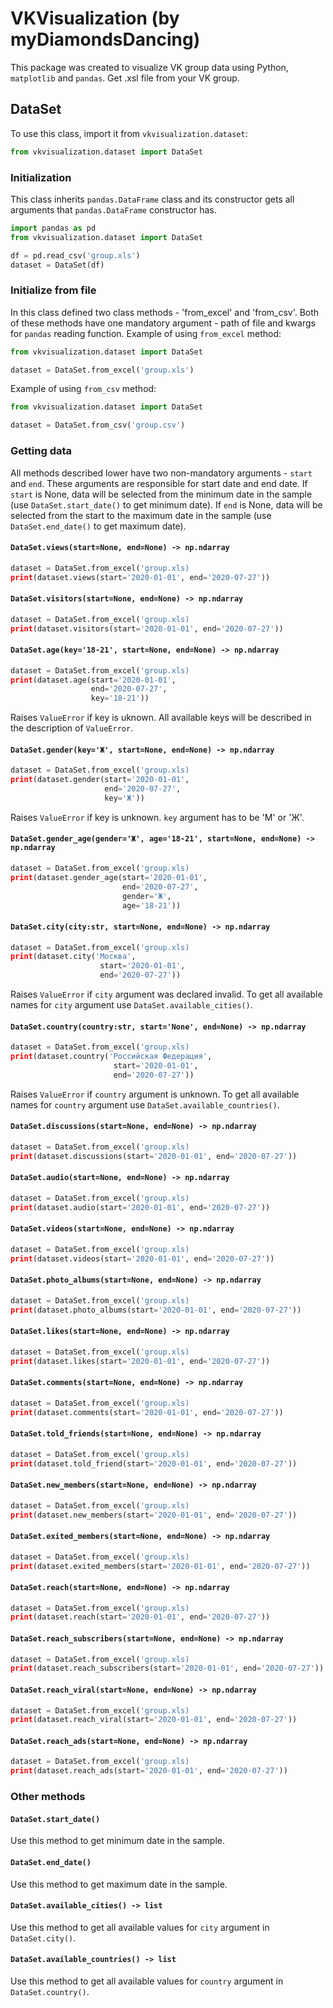 # VKVisualization (by myDiamondsDancing)

This package was created to visualize VK group data using Python, `matplotlib` and `pandas`. Get .xsl file from your VK group.

## DataSet
To use this class, import it from `vkvisualization.dataset`:
```python
from vkvisualization.dataset import DataSet
```

### Initialization
This class inherits `pandas.DataFrame` class and its constructor gets all arguments that `pandas.DataFrame` constructor has.
```python
import pandas as pd
from vkvisualization.dataset import DataSet

df = pd.read_csv('group.xls')
dataset = DataSet(df)
```

### Initialize from file
In this class defined two class methods - 'from_excel' and 'from_csv'. Both of these methods have one mandatory argument - path of file and kwargs for `pandas` reading function.
Example of using `from_excel` method:
```python
from vkvisualization.dataset import DataSet

dataset = DataSet.from_excel('group.xls')
```
Example of using `from_csv` method:
```python
from vkvisualization.dataset import DataSet

dataset = DataSet.from_csv('group.csv')
```
### Getting data
All methods described lower have two non-mandatory arguments - `start` and `end`. These arguments are responsible for start date and end date. If `start` is None, data will be selected from the minimum date in the sample (use `DataSet.start_date()` to get minimum date). If `end` is None, data will be selected from the start to the maximum date in the sample (use `DataSet.end_date()` to get maximum date). 

#### `DataSet.views(start=None, end=None) -> np.ndarray`
```python
dataset = DataSet.from_excel('group.xls)
print(dataset.views(start='2020-01-01', end='2020-07-27'))
```

#### `DataSet.visitors(start=None, end=None) -> np.ndarray`
```python
dataset = DataSet.from_excel('group.xls)
print(dataset.visitors(start='2020-01-01', end='2020-07-27'))
```

#### `DataSet.age(key='18-21', start=None, end=None) -> np.ndarray`
```python
dataset = DataSet.from_excel('group.xls)
print(dataset.age(start='2020-01-01', 
                  end='2020-07-27',
                  key='18-21'))
```
Raises `ValueError` if key is uknown. All available keys will be described in the description of `ValueError`.

#### `DataSet.gender(key='Ж', start=None, end=None) -> np.ndarray`
```python
dataset = DataSet.from_excel('group.xls)
print(dataset.gender(start='2020-01-01', 
                     end='2020-07-27',
                     key='Ж'))
```
Raises `ValueError` if key is unknown. `key` argument has to be 'М' or 'Ж'.

#### `DataSet.gender_age(gender='Ж', age='18-21', start=None, end=None) -> np.ndarray`
```python
dataset = DataSet.from_excel('group.xls)
print(dataset.gender_age(start='2020-01-01', 
                         end='2020-07-27',
                         gender='Ж',
                         age='18-21'))
```

#### `DataSet.city(city:str, start=None, end=None) -> np.ndarray`
```python
dataset = DataSet.from_excel('group.xls)
print(dataset.city('Москва',
                    start='2020-01-01', 
                    end='2020-07-27'))
```
Raises `ValueError` if `city` argument was declared invalid. To get all available names for `city` argument use `DataSet.available_cities()`.

#### `DataSet.country(country:str, start='None', end=None) -> np.ndarray`
```python
dataset = DataSet.from_excel('group.xls)
print(dataset.country('Российская Федерация',
                       start='2020-01-01', 
                       end='2020-07-27'))
```
Raises `ValueError` if `country` argument is unknown. To get all available names for `country` argument use `DataSet.available_countries()`.

#### `DataSet.discussions(start=None, end=None) -> np.ndarray`
```python
dataset = DataSet.from_excel('group.xls)
print(dataset.discussions(start='2020-01-01', end='2020-07-27'))
```

#### `DataSet.audio(start=None, end=None) -> np.ndarray`
```python
dataset = DataSet.from_excel('group.xls)
print(dataset.audio(start='2020-01-01', end='2020-07-27'))
```

#### `DataSet.videos(start=None, end=None) -> np.ndarray`
```python
dataset = DataSet.from_excel('group.xls)
print(dataset.videos(start='2020-01-01', end='2020-07-27'))
```

#### `DataSet.photo_albums(start=None, end=None) -> np.ndarray`
```python
dataset = DataSet.from_excel('group.xls)
print(dataset.photo_albums(start='2020-01-01', end='2020-07-27'))
```

#### `DataSet.likes(start=None, end=None) -> np.ndarray`
```python
dataset = DataSet.from_excel('group.xls)
print(dataset.likes(start='2020-01-01', end='2020-07-27'))
```

#### `DataSet.comments(start=None, end=None) -> np.ndarray`
```python
dataset = DataSet.from_excel('group.xls)
print(dataset.comments(start='2020-01-01', end='2020-07-27'))
```

#### `DataSet.told_friends(start=None, end=None) -> np.ndarray`
```python
dataset = DataSet.from_excel('group.xls)
print(dataset.told_friend(start='2020-01-01', end='2020-07-27'))
```

#### `DataSet.new_members(start=None, end=None) -> np.ndarray`
```python
dataset = DataSet.from_excel('group.xls)
print(dataset.new_members(start='2020-01-01', end='2020-07-27'))
```

#### `DataSet.exited_members(start=None, end=None) -> np.ndarray`
```python
dataset = DataSet.from_excel('group.xls)
print(dataset.exited_members(start='2020-01-01', end='2020-07-27'))
```

#### `DataSet.reach(start=None, end=None) -> np.ndarray`
```python
dataset = DataSet.from_excel('group.xls)
print(dataset.reach(start='2020-01-01', end='2020-07-27'))
```

#### `DataSet.reach_subscribers(start=None, end=None) -> np.ndarray`
```python
dataset = DataSet.from_excel('group.xls)
print(dataset.reach_subscribers(start='2020-01-01', end='2020-07-27'))
```

#### `DataSet.reach_viral(start=None, end=None) -> np.ndarray`
```python
dataset = DataSet.from_excel('group.xls)
print(dataset.reach_viral(start='2020-01-01', end='2020-07-27'))
```

#### `DataSet.reach_ads(start=None, end=None) -> np.ndarray`
```python
dataset = DataSet.from_excel('group.xls)
print(dataset.reach_ads(start='2020-01-01', end='2020-07-27'))
```

### Other methods
#### `DataSet.start_date()`
Use this method to get minimum date in the sample.
#### `DataSet.end_date()`
Use this method to get maximum date in the sample.
#### `DataSet.available_cities() -> list`
Use this method to get all available values for `city` argument in `DataSet.city()`.
#### `DataSet.available_countries() -> list`
Use this method to get all available values for `country` argument in `DataSet.country()`.
